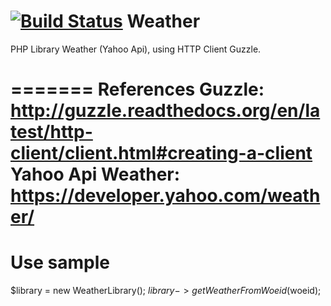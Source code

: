[![Build Status](https://travis-ci.org/franhernandez/Weather.svg?branch=master)](https://travis-ci.org/franhernandez/Weather)
Weather
=======

PHP Library Weather (Yahoo Api), using HTTP Client Guzzle.

=======
References
Guzzle: http://guzzle.readthedocs.org/en/latest/http-client/client.html#creating-a-client
Yahoo Api Weather: https://developer.yahoo.com/weather/
=======

Use sample
======
$library = new WeatherLibrary();
$library->getWeatherFromWoeid($woeid);

